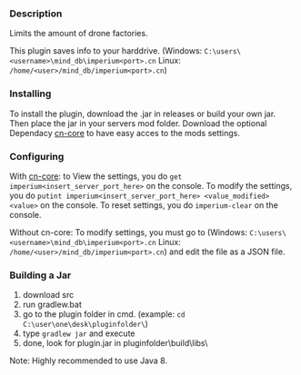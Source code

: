 ### Description
Limits the amount of drone factories.

This plugin saves info to your harddrive. (Windows: `C:\users\<username>\mind_db\imperium<port>.cn` Linux: `/home/<user>/mind_db/imperium<port>.cn`)

### Installing
To install the plugin, download the .jar in releases or build your own jar.
Then place the jar in your servers mod folder.
Download the optional Dependacy [cn-core](https://github.com/L0615T1C5-216AC-9437/core-cn) to have easy acces to the mods settings.


### Configuring
With [cn-core](https://github.com/L0615T1C5-216AC-9437/core-cn):
to View the settings, you do `get imperium<insert_server_port_here>` on the console.
To modify the settings, you do `putint imperium<insert_server_port_here> <value_modified> <value>` on the console.
To reset settings, you do `imperium-clear` on the console.

Without cn-core:
To modify settings, you must go to (Windows: `C:\users\<username>\mind_db\imperium<port>.cn` Linux: `/home/<user>/mind_db/imperium<port>.cn`) and edit the file as a JSON file.

### Building a Jar

1) download src
2) run gradlew.bat
3) go to the plugin folder in cmd. (example: `cd C:\user\one\desk\pluginfolder\`)
4) type `gradlew jar` and execute
5) done, look for plugin.jar in pluginfolder\build\libs\

Note: Highly recommended to use Java 8.
